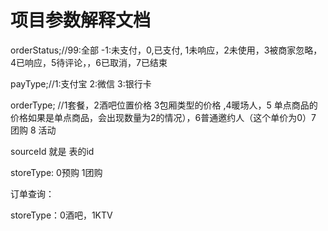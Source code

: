 #  项目参数解释文档

orderStatus;//99:全部 -1:未支付，0,已支付, 1未响应，2未使用，3被商家忽略，4已响应，5待评论，，6已取消，7已结束

payType;//1:支付宝 2:微信 3:银行卡

orderType; //1套餐，2酒吧位置价格  3包厢类型的价格 ,4暖场人，5 单点商品的价格如果是单点商品，会出现数量为2的情况），6普通邀约人（这个单价为0）7 团购  8 活动

sourceId  就是 表的id

storeType: 0预购 1团购

订单查询：

storeType：0酒吧，1KTV

